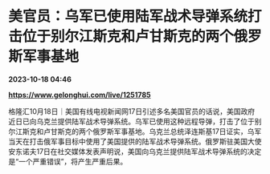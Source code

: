 # 美官员：乌军已使用陆军战术导弹系统打击位于别尔江斯克和卢甘斯克的两个俄罗斯军事基地

**2023-10-18 04:46**

**https://www.gelonghui.com/live/1251785**

格隆汇10月18日｜美国有线电视新闻网17日引述多名美国官员的话说，美国政府近日已向乌克兰提供陆军战术导弹系统。乌军已使用这种远程导弹，打击了位于别尔江斯克和卢甘斯克的两个俄罗斯军事基地。乌克兰总统泽连斯基17日证实，乌军当天在打击俄军事目标中使用了美国提供的陆军战术导弹系统。俄罗斯驻美国大使安东诺夫17日在社交媒体发表声明说，美国向乌克兰提供陆军战术导弹系统的决定是“一个严重错误”，将产生严重后果。